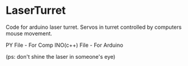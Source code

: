 # LaserTurret
Code for arduino laser turret.
Servos in turret controlled by computers mouse movement.

PY File - For Comp
INO(c++) File - For Arduino

(ps: don't shine the laser in someone's eye)
